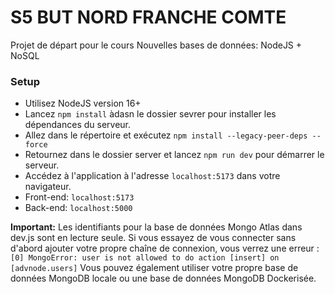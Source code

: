 # S5 BUT NORD FRANCHE COMTE


Projet de départ pour le cours Nouvelles bases de données: NodeJS + NoSQL


### Setup
- Utilisez NodeJS version 16+
- Lancez `npm install` àdasn le dossier sevrer pour installer les dépendances du serveur.
- Allez dans le répertoire  et exécutez `npm install --legacy-peer-deps --force`
- Retournez dans le dossier server et lancez `npm run dev` pour démarrer le serveur.
- Accédez à l'application à l'adresse `localhost:5173` dans votre navigateur.
- Front-end: `localhost:5173`
- Back-end: `localhost:5000`

**Important:**
Les identifiants pour la base de données Mongo Atlas dans dev.js sont en lecture seule. Si vous essayez de vous connecter sans d'abord ajouter votre propre chaîne de connexion, vous verrez une erreur : `[0] MongoError: user is not allowed to do action [insert] on [advnode.users]`
Vous pouvez également utiliser votre propre base de données MongoDB locale ou une base de données MongoDB Dockerisée.